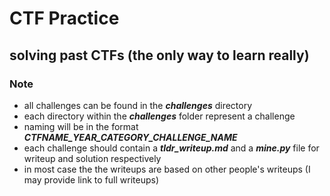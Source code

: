 # CTF Practice

## solving past CTFs (the only way to learn really)

### Note

- all challenges can be found in the ***challenges*** directory
- each directory within the ***challenges*** folder represent a challenge
- naming will be in the format ***CTFNAME_YEAR_CATEGORY_CHALLENGE_NAME***
- each challenge should contain a ***tldr_writeup.md*** and a ***mine.py*** file for writeup and solution respectively
- in most case the the writeups are based on other people's writeups (I may provide link to full writeups)
